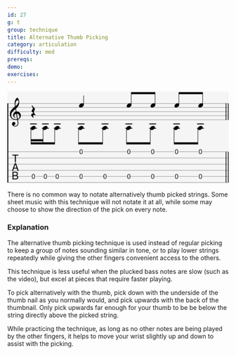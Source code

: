 ```yaml
---
id: 27
g: t
group: technique
title: Alternative Thumb Picking
category: articulation
difficulty: med
prereqs: 
demo: 
exercises:
---
```


<div class="tabImg">
  <img src="alternative-thumb-picking.jpg" />
</div>

There is no common way to notate alternatively thumb picked strings. Some sheet music with this technique will not notate it at all, while some may choose to show the direction of the pick on every note.

### Explanation

The alternative thumb picking technique is used instead of regular picking to keep a group of notes sounding similar in <span class="tt" data-tip="the note's sound depending on your guitar and how you play">tone</span>, or to play <span class="tt" data-tip="the strings with the lower pitches, or at the bottom of the tab">lower strings</span> repeatedly while giving the other fingers convenient access to the others.

This technique is less useful when the plucked bass notes are slow (such as the video), but excel at pieces that require faster playing.

To pick alternatively with the thumb, pick down with the underside of the thumb nail as you normally would, and pick upwards with the back of the thumbnail. Only pick upwards far enough for your thumb to be be below the string directly above the picked string.

While practicing the technique, as long as no other notes are being played by the other fingers, it helps to move your wrist slightly up and down to assist with the picking.